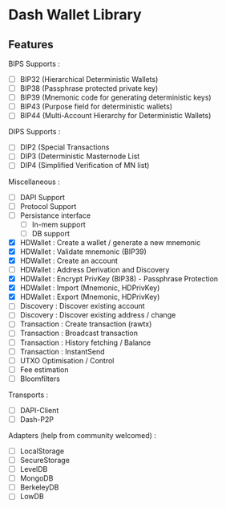# Dash Wallet Library

## Features

BIPS Supports :

- [ ] BIP32 (Hierarchical Deterministic Wallets)
- [ ] BIP38 (Passphrase protected private key)
- [ ] BIP39 (Mnemonic code for generating deterministic keys)
- [ ] BIP43 (Purpose field for deterministic wallets)
- [ ] BIP44 (Multi-Account Hierarchy for Deterministic Wallets)

DIPS Supports :

- [ ] DIP2 (Special Transactions
- [ ] DIP3 (Deterministic Masternode List
- [ ] DIP4 (Simplified Verification of MN list)

Miscellaneous :

- [ ] DAPI Support
- [ ] Protocol Support
- [ ] Persistance interface
    - [ ] In-mem support
    - [ ] DB support
- [x] HDWallet : Create a wallet / generate a new mnemonic
- [x] HDWallet : Validate mnemonic (BIP39)
- [x] HDWallet : Create an account
- [ ] HDWallet : Address Derivation and Discovery
- [x] HDWallet : Encrypt PrivKey (BIP38) - Passphrase Protection
- [x] HDWallet : Import (Mnemonic, HDPrivKey)
- [x] HDWallet : Export (Mnemonic, HDPrivKey)
- [ ] Discovery : Discover existing account
- [ ] Discovery : Discover existing address / change
- [ ] Transaction : Create transaction (rawtx)
- [ ] Transaction : Broadcast transaction
- [ ] Transaction : History fetching / Balance
- [ ] Transaction : InstantSend
- [ ] UTXO Optimisation / Control
- [ ] Fee estimation
- [ ] Bloomfilters

Transports :

- [ ] DAPI-Client
- [ ] Dash-P2P

Adapters (help from community welcomed) :

- [ ] LocalStorage
- [ ] SecureStorage
- [ ] LevelDB
- [ ] MongoDB
- [ ] BerkeleyDB
- [ ] LowDB
